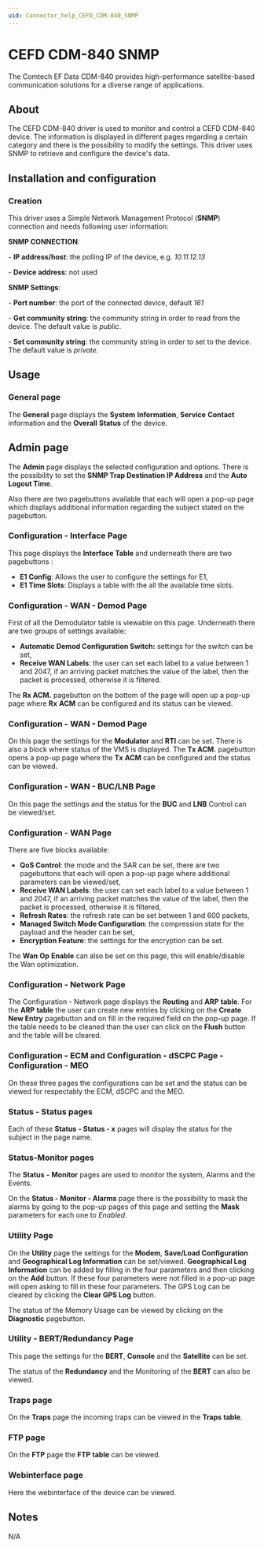 ```yaml
---
uid: Connector_help_CEFD_CDM-840_SNMP
---
```


# CEFD CDM-840 SNMP

The Comtech EF Data CDM-840 provides high-performance satellite-based communication solutions for a diverse range of applications.

## About

The CEFD CDM-840 driver is used to monitor and control a CEFD CDM-840 device. The information is displayed in different pages regarding a certain category and there is the possibility to modify the settings. This driver uses SNMP to retrieve and configure the device's data.

## Installation and configuration

### Creation

This driver uses a Simple Network Management Protocol (**SNMP**) connection and needs following user information:

**SNMP CONNECTION**:

\- **IP address/host**: the polling IP of the device, e.g. *10.11.12.13*

\- **Device address**: not used

**SNMP Settings**:

\- **Port number**: the port of the connected device, default *161*

\- **Get community string**: the community string in order to read from the device. The default value is *public*.

\- **Set community string**: the community string in order to set to the device. The default value is *private.*

## Usage

### General page

The **General** page displays the **System** **Information**, **Service** **Contact** information and the **Overall** **Status** of the device.

## Admin page

The **Admin** page displays the selected configuration and options. There is the possibility to set the **SNMP Trap Destination IP Address** and the **Auto Logout Time**.

Also there are two pagebuttons available that each will open a pop-up page which displays additional information regarding the subject stated on the pagebutton.

### Configuration - Interface Page

This page displays the **Interface Table** and underneath there are two pagebuttons :

- **E1 Config**: Allows the user to configure the settings for E1,
- **E1 Time Slots**: Displays a table with the all the available time slots.

### Configuration - WAN - Demod Page

First of all the Demodulator table is viewable on this page. Underneath there are two groups of settings available:

- **Automatic Demod Configuration Switch:** settings for the switch can be set,
- **Receive WAN Labels**: the user can set each label to a value between 1 and 2047, if an arriving packet matches the value of the label, then the packet is processed, otherwise it is filtered.

The **Rx ACM.** pagebutton on the bottom of the page will open up a pop-up page where **Rx** **ACM** can be configured and its status can be viewed.

### Configuration - WAN - Demod Page

On this page the settings for the **Modulator** and **RTI** can be set. There is also a block where status of the VMS is displayed. The **Tx ACM.** pagebutton opens a pop-up page where the **Tx** **ACM** can be configured and the status can be viewed.

### Configuration - WAN - BUC/LNB Page

On this page the settings and the status for the **BUC** and **LNB** Control can be viewed/set.

### Configuration - WAN Page

There are five blocks available:

- **QoS Control**: the mode and the SAR can be set, there are two pagebuttons that each will open a pop-up page where additional parameters can be viewed/set,
- **Receive WAN Labels**: the user can set each label to a value between 1 and 2047, if an arriving packet matches the value of the label, then the packet is processed, otherwise it is filtered,
- **Refresh Rates**: the refresh rate can be set between 1 and 600 packets,
- **Managed Switch Mode Configuration**: the compression state for the payload and the header can be set,
- **Encryption Feature**: the settings for the encryption can be set.

The **Wan** **Op** **Enable** can also be set on this page, this will enable/disable the Wan optimization.

### Configuration - Network Page

The Configuration - Network page displays the **Routing** and **ARP** **table**. For the **ARP** **table** the user can create new entries by clicking on the **Create New Entry** pagebutton and on fill in the required field on the pop-up page. If the table needs to be cleaned than the user can click on the **Flush** button and the table will be cleared.

### Configuration - ECM and Configuration - dSCPC Page - Configuration - MEO

On these three pages the configurations can be set and the status can be viewed for respectably the ECM, dSCPC and the MEO.

### Status - Status pages

Each of these **Status** **- Status - x** pages will display the status for the subject in the page name.

### Status-Monitor pages

The **Status** **-** **Monitor** pages are used to monitor the system, Alarms and the Events.

On the **Status - Monitor - Alarms** page there is the possibility to mask the alarms by going to the pop-up pages of this page and setting the **Mask** parameters for each one to *Enabled*.

### Utility Page

On the **Utility** page the settings for the **Modem**, **Save/Load Configuration** and **Geographical Log Information** can be set/viewed. **Geographical Log Information** can be added by filling in the four parameters and then clicking on the **Add** button. If these four parameters were not filled in a pop-up page will open asking to fill in these four parameters. The GPS Log can be cleared by clicking the **Clear GPS Log** button.

The status of the Memory Usage can be viewed by clicking on the **Diagnostic** pagebutton.

### Utility - BERT/Redundancy Page

This page the settings for the **BERT**, **Console** and the **Satellite** can be set.

The status of the **Redundancy** and the Monitoring of the **BERT** can also be viewed.

### Traps page

On the **Traps** page the incoming traps can be viewed in the **Traps** **table**.

### FTP page

On the **FTP** page the **FTP** **table** can be viewed.

### Webinterface page

Here the webinterface of the device can be viewed.

## Notes

N/A
